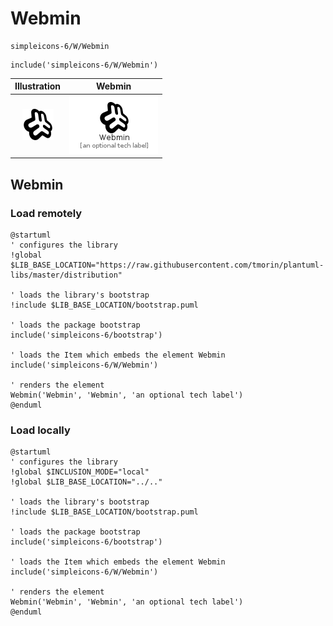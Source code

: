 # Webmin


```text
simpleicons-6/W/Webmin
```

```text
include('simpleicons-6/W/Webmin')
```



| Illustration | Webmin |
| :---: | :---: |
| ![illustration for Illustration](../../simpleicons-6/W/Webmin.png) | ![illustration for Webmin](../../simpleicons-6/W/Webmin.Local.png) |




## Webmin

### Load remotely
```plantuml
@startuml
' configures the library
!global $LIB_BASE_LOCATION="https://raw.githubusercontent.com/tmorin/plantuml-libs/master/distribution"

' loads the library's bootstrap
!include $LIB_BASE_LOCATION/bootstrap.puml

' loads the package bootstrap
include('simpleicons-6/bootstrap')

' loads the Item which embeds the element Webmin
include('simpleicons-6/W/Webmin')

' renders the element
Webmin('Webmin', 'Webmin', 'an optional tech label')
@enduml
```

### Load locally
```plantuml
@startuml
' configures the library
!global $INCLUSION_MODE="local"
!global $LIB_BASE_LOCATION="../.."

' loads the library's bootstrap
!include $LIB_BASE_LOCATION/bootstrap.puml

' loads the package bootstrap
include('simpleicons-6/bootstrap')

' loads the Item which embeds the element Webmin
include('simpleicons-6/W/Webmin')

' renders the element
Webmin('Webmin', 'Webmin', 'an optional tech label')
@enduml
```

